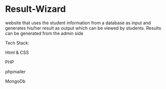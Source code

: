 # Result-Wizard
website that uses the student information from a database as input and generates his/her result  as output which can be viewed by students. Results can be generated from the admin side

Tech Stack:
<p>Html & CSS<p>
<p>PHP<p>
<p>phpmailer<p>
<p>MongoDb<p>
